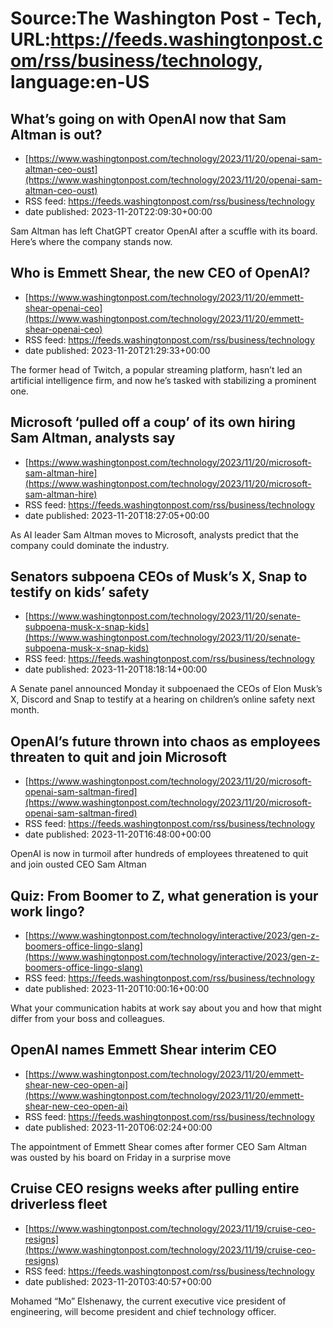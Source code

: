 # Source:The Washington Post - Tech, URL:https://feeds.washingtonpost.com/rss/business/technology, language:en-US

## What’s going on with OpenAI now that Sam Altman is out?
 - [https://www.washingtonpost.com/technology/2023/11/20/openai-sam-altman-ceo-oust](https://www.washingtonpost.com/technology/2023/11/20/openai-sam-altman-ceo-oust)
 - RSS feed: https://feeds.washingtonpost.com/rss/business/technology
 - date published: 2023-11-20T22:09:30+00:00

Sam Altman has left ChatGPT creator OpenAI after a scuffle with its board. Here’s where the company stands now.

## Who is Emmett Shear, the new CEO of OpenAI?
 - [https://www.washingtonpost.com/technology/2023/11/20/emmett-shear-openai-ceo](https://www.washingtonpost.com/technology/2023/11/20/emmett-shear-openai-ceo)
 - RSS feed: https://feeds.washingtonpost.com/rss/business/technology
 - date published: 2023-11-20T21:29:33+00:00

The former head of Twitch, a popular streaming platform, hasn’t led an artificial intelligence firm, and now he’s tasked with stabilizing a prominent one.

## Microsoft ‘pulled off a coup’ of its own hiring Sam Altman, analysts say
 - [https://www.washingtonpost.com/technology/2023/11/20/microsoft-sam-altman-hire](https://www.washingtonpost.com/technology/2023/11/20/microsoft-sam-altman-hire)
 - RSS feed: https://feeds.washingtonpost.com/rss/business/technology
 - date published: 2023-11-20T18:27:05+00:00

As AI leader Sam Altman moves to Microsoft, analysts predict that the company could dominate the industry.

## Senators subpoena CEOs of Musk’s X, Snap to testify on kids’ safety
 - [https://www.washingtonpost.com/technology/2023/11/20/senate-subpoena-musk-x-snap-kids](https://www.washingtonpost.com/technology/2023/11/20/senate-subpoena-musk-x-snap-kids)
 - RSS feed: https://feeds.washingtonpost.com/rss/business/technology
 - date published: 2023-11-20T18:18:14+00:00

A Senate panel announced Monday it subpoenaed the CEOs of Elon Musk’s X, Discord and Snap to testify at a hearing on children’s online safety next month.

## OpenAI’s future thrown into chaos as employees threaten to quit and join Microsoft
 - [https://www.washingtonpost.com/technology/2023/11/20/microsoft-openai-sam-saltman-fired](https://www.washingtonpost.com/technology/2023/11/20/microsoft-openai-sam-saltman-fired)
 - RSS feed: https://feeds.washingtonpost.com/rss/business/technology
 - date published: 2023-11-20T16:48:00+00:00

OpenAI is now in turmoil after hundreds of employees threatened to quit and join ousted CEO Sam Altman

## Quiz: From Boomer to Z, what generation is your work lingo?
 - [https://www.washingtonpost.com/technology/interactive/2023/gen-z-boomers-office-lingo-slang](https://www.washingtonpost.com/technology/interactive/2023/gen-z-boomers-office-lingo-slang)
 - RSS feed: https://feeds.washingtonpost.com/rss/business/technology
 - date published: 2023-11-20T10:00:16+00:00

What your communication habits at work say about you and how that might differ from your boss and colleagues.

## OpenAI names Emmett Shear interim CEO
 - [https://www.washingtonpost.com/technology/2023/11/20/emmett-shear-new-ceo-open-ai](https://www.washingtonpost.com/technology/2023/11/20/emmett-shear-new-ceo-open-ai)
 - RSS feed: https://feeds.washingtonpost.com/rss/business/technology
 - date published: 2023-11-20T06:02:24+00:00

The appointment of Emmett Shear comes after former CEO Sam Altman was ousted by his board on Friday in a surprise move

## Cruise CEO resigns weeks after pulling entire driverless fleet
 - [https://www.washingtonpost.com/technology/2023/11/19/cruise-ceo-resigns](https://www.washingtonpost.com/technology/2023/11/19/cruise-ceo-resigns)
 - RSS feed: https://feeds.washingtonpost.com/rss/business/technology
 - date published: 2023-11-20T03:40:57+00:00

Mohamed “Mo” Elshenawy, the current executive vice president of engineering, will become president and chief technology officer.

